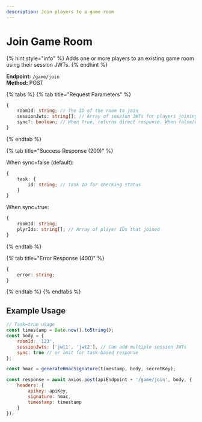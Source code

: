 ```yaml
---
description: Join players to a game room
---
```


# Join Game Room

{% hint style="info" %} Adds one or more players to an existing game room using their session JWTs. {% endhint %}

**Endpoint:** `/game/join`  
**Method:** POST

{% tabs %} {% tab title="Request Parameters" %}

```typescript
{
    roomId: string; // The ID of the room to join
    sessionJwts: string[]; // Array of session JWTs for players joining the room
    sync?: boolean; // When true, returns direct response. When false/undefined, returns a task ID for polling status
}
```

{% endtab %}

{% tab title="Success Response (200)" %}

When sync=false (default):

```typescript
{
    task: {
        id: string; // Task ID for checking status
    }
}
```

When sync=true:

```typescript
{
    roomId: string;
    plyrIds: string[]; // Array of player IDs that joined
}
```

{% endtab %}

{% tab title="Error Response (400)" %}

```typescript
{
    error: string;
}
```

{% endtab %} {% endtabs %}

## Example Usage

```javascript
// Task=true usage
const timestamp = Date.now().toString();
const body = {
    roomId: '123',
    sessionJwts: ['jwt1', 'jwt2'], // Can add multiple session JWTs
    sync: true // or omit for task-based response
};

const hmac = generateHmacSignature(timestamp, body, secretKey);

const response = await axios.post(apiEndpoint + '/game/join', body, {
    headers: {
        apikey: apiKey,
        signature: hmac,
        timestamp: timestamp
    }
});
```
